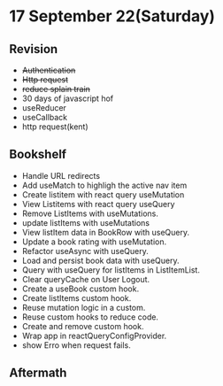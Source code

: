 # 17 September 22(Saturday)

## Revision

- ~~Authentication~~
- ~~Http request~~
- ~~reduce splain train~~
- 30 days of javascript hof
- useReducer
- useCallback
- http request(kent)

## Bookshelf

- Handle URL redirects
- Add useMatch to highligh the active nav item
- Create listitem with react query useMutation
- View Listitems with react query useQuery
- Remove ListItems with useMutations.
- update listItems with useMutations
- View listItem data in BookRow with useQuery.
- Update a book rating with useMutation.
- Refactor useAsync with useQuery.
- Load and persist book data with useQuery.
- Query with useQuery for listItems in ListItemList.
- Clear queryCache on User Logout.
- Create a useBook custom hook.
- Create listItems custom hook.
- Reuse mutation logic in a custom.
- Reuse custom hooks to reduce code.
- Create and remove custom hook.
- Wrap app in reactQueryConfigProvider.
- show Erro when request fails.

## Aftermath
